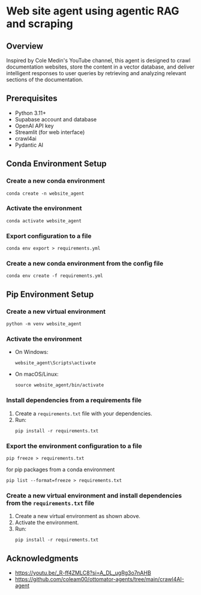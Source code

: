 # Web site agent using agentic RAG and scraping 

## Overview  
Inspired by Cole Medin's YouTube channel, this agent is designed to crawl documentation websites, store the content in a vector database, and deliver intelligent responses to user queries by retrieving and analyzing relevant sections of the documentation.

## Prerequisites
- Python 3.11+
- Supabase account and database
- OpenAI API key
- Streamlit (for web interface)
- crawl4ai
- Pydantic AI


## Conda Environment Setup

### Create a new conda environment
```shell
conda create -n website_agent
```

### Activate the environment
```shell
conda activate website_agent
```

### Export configuration to a file
```shell
conda env export > requirements.yml
```

### Create a new conda environment from the config file
```shell
conda env create -f requirements.yml
```

## Pip Environment Setup

### Create a new virtual environment
```shell
python -m venv website_agent
```

### Activate the environment
- On Windows:
  ```shell
  website_agent\Scripts\activate
  ```
- On macOS/Linux:
  ```shell
  source website_agent/bin/activate
  ```

### Install dependencies from a requirements file
1. Create a `requirements.txt` file with your dependencies.
2. Run:
   ```shell
   pip install -r requirements.txt
   ```

### Export the environment configuration to a file
```shell
pip freeze > requirements.txt
```
for pip packages from a conda environment
```
pip list --format=freeze > requirements.txt
```

### Create a new virtual environment and install dependencies from the `requirements.txt` file
1. Create a new virtual environment as shown above.
2. Activate the environment.
3. Run:
   ```shell
   pip install -r requirements.txt
   ```

## Acknowledgments
- https://youtu.be/_R-ff4ZMLC8?si=A_DL_ugRg3o7nAHB
- https://github.com/coleam00/ottomator-agents/tree/main/crawl4AI-agent

